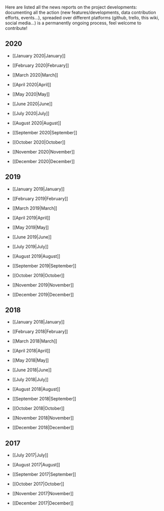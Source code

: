 <!-- LANG:EN, title="News"-->

Here are listed all the news reports on the project developments: documenting all the action (new features/developments, data contribution efforts, events...), spreaded over different platforms (github, trello, this wiki, social media...) is a permanently ongoing process, feel welcome to contribute!

## 2020

* [[January 2020|January]]

* [[February 2020|February]]

* [[March 2020|March]]

* [[April 2020|April]]

* [[May 2020|May]]

* [[June 2020|June]]

* [[July 2020|July]]

* [[August 2020|August]]

* [[September 2020|September]]

* [[October 2020|October]]

* [[November 2020|November]]

* [[December 2020|December]]



## 2019

* [[January 2019|January]]

* [[February 2019|February]]

* [[March 2019|March]]

* [[April 2019|April]]

* [[May 2019|May]]

* [[June 2019|June]]

* [[July 2019|July]]

* [[August 2019|August]]

* [[September 2019|September]]

* [[October 2019|October]]

* [[November 2019|November]]

* [[December 2019|December]]



## 2018

* [[January 2018|January]]

* [[February 2018|February]]

* [[March 2018|March]]

* [[April 2018|April]]

* [[May 2018|May]]

* [[June 2018|June]]

* [[July 2018|July]]

* [[August 2018|August]]

* [[September 2018|September]]

* [[October 2018|October]]

* [[November 2018|November]]

* [[December 2018|December]]



## 2017

* [[July 2017|July]]

* [[August 2017|August]]

* [[September 2017|September]]

* [[October 2017|October]]

* [[November 2017|November]]

* [[December 2017|December]]
